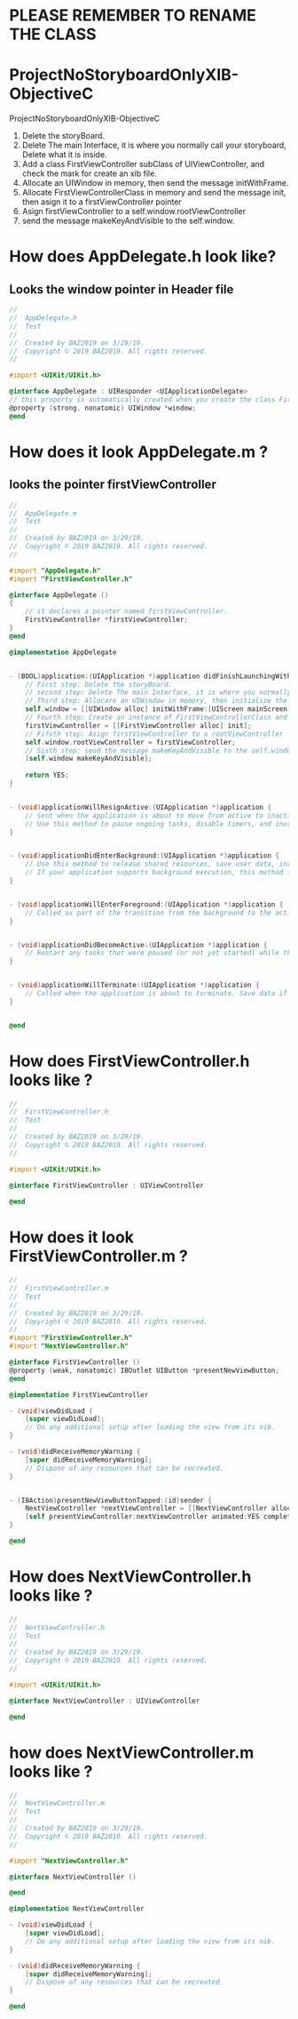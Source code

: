 # PLEASE REMEMBER TO RENAME THE CLASS 

# ProjectNoStoryboardOnlyXIB-ObjectiveC
ProjectNoStoryboardOnlyXIB-ObjectiveC

1. Delete the storyBoard.
2. Delete The main Interface, it is where you normally call your storyboard, Delete what it is inside.
3. Add a class FirstViewController subClass of UIViewController, and check the mark for create an xib file.
4. Allocate an UIWindow in memory, then send the message initWithFrame.
5. Allocate FirstViewControllerClass in memory and send the message init, then asign it to a firstViewController pointer
6. Asign firstViewController to a self.window.rootViewController
7. send the message makeKeyAndVisible to the self.window.

# How does AppDelegate.h look like?

## Looks the window pointer in Header file

``` objective-c
//
//  AppDelegate.h
//  Test
//
//  Created by BAZ2019 on 3/29/19.
//  Copyright © 2019 BAZ2019. All rights reserved.
//

#import <UIKit/UIKit.h>

@interface AppDelegate : UIResponder <UIApplicationDelegate>
// this property is automatically created when you create the class FirstViewController
@property (strong, nonatomic) UIWindow *window;
@end
```

# How does it look AppDelegate.m ?

## looks the pointer firstViewController

``` objective-c
//
//  AppDelegate.m
//  Test
//
//  Created by BAZ2019 on 3/29/19.
//  Copyright © 2019 BAZ2019. All rights reserved.
//

#import "AppDelegate.h"
#import "FirstViewController.h"

@interface AppDelegate ()
{
    // it declares a pointer named firstViewController.
    FirstViewController *firstViewController;
}
@end

@implementation AppDelegate


- (BOOL)application:(UIApplication *)application didFinishLaunchingWithOptions:(NSDictionary *)launchOptions {
    // First step: Delete the storyBoard.
    // second step: Delete The main Interface, it is where you normally call your storyboard, Delete what it is inside.
    // Third step: Allocare an UIWindow in memory, then initialize the frame with the complete mainScreen and asign to a self.window.
    self.window = [[UIWindow alloc] initWithFrame:[UIScreen mainScreen].bounds];
    // Fourth step: Create an instance of FirstViewControllerClass and asign it to a firstViewController pointer
    firstViewController = [[FirstViewController alloc] init];
    // Fifvth step: Asign firstViewController to a rootViewController
    self.window.rootViewController = firstViewController;
    // Sixth step: send the message makeKeyAndVisible to the self.window.
    [self.window makeKeyAndVisible];
    
    return YES;
}


- (void)applicationWillResignActive:(UIApplication *)application {
    // Sent when the application is about to move from active to inactive state. This can occur for certain types of temporary interruptions (such as an incoming phone call or SMS message) or when the user quits the application and it begins the transition to the background state.
    // Use this method to pause ongoing tasks, disable timers, and invalidate graphics rendering callbacks. Games should use this method to pause the game.
}


- (void)applicationDidEnterBackground:(UIApplication *)application {
    // Use this method to release shared resources, save user data, invalidate timers, and store enough application state information to restore your application to its current state in case it is terminated later.
    // If your application supports background execution, this method is called instead of applicationWillTerminate: when the user quits.
}


- (void)applicationWillEnterForeground:(UIApplication *)application {
    // Called as part of the transition from the background to the active state; here you can undo many of the changes made on entering the background.
}


- (void)applicationDidBecomeActive:(UIApplication *)application {
    // Restart any tasks that were paused (or not yet started) while the application was inactive. If the application was previously in the background, optionally refresh the user interface.
}


- (void)applicationWillTerminate:(UIApplication *)application {
    // Called when the application is about to terminate. Save data if appropriate. See also applicationDidEnterBackground:.
}


@end
```

# How does FirstViewController.h looks like ?

``` objective-c
//
//  FirstViewController.h
//  Test
//
//  Created by BAZ2019 on 3/29/19.
//  Copyright © 2019 BAZ2019. All rights reserved.
//

#import <UIKit/UIKit.h>

@interface FirstViewController : UIViewController
    
@end
```

# How does it look FirstViewController.m ?

``` objective-c
//
//  FirstViewController.m
//  Test
//
//  Created by BAZ2019 on 3/29/19.
//  Copyright © 2019 BAZ2019. All rights reserved.
//
#import "FirstViewController.h"
#import "NextViewController.h"

@interface FirstViewController ()
@property (weak, nonatomic) IBOutlet UIButton *presentNewViewButton;
@end

@implementation FirstViewController

- (void)viewDidLoad {
    [super viewDidLoad];
    // Do any additional setup after loading the view from its nib.
}

- (void)didReceiveMemoryWarning {
    [super didReceiveMemoryWarning];
    // Dispose of any resources that can be recreated.
}


- (IBAction)presentNewViewButtonTapped:(id)sender {
    NextViewController *nextViewController = [[NextViewController alloc] initWithNibName:@"NextViewController" bundle:nil];
    [self presentViewController:nextViewController animated:YES completion:nil];
}

@end
```

# How does NextViewController.h looks like ?

``` objective-c
//
//  NextViewController.h
//  Test
//
//  Created by BAZ2019 on 3/29/19.
//  Copyright © 2019 BAZ2019. All rights reserved.
//

#import <UIKit/UIKit.h>

@interface NextViewController : UIViewController

@end
```

# how does NextViewController.m looks like ?


``` objective-c
//
//  NextViewController.m
//  Test
//
//  Created by BAZ2019 on 3/29/19.
//  Copyright © 2019 BAZ2019. All rights reserved.
//

#import "NextViewController.h"

@interface NextViewController ()

@end

@implementation NextViewController

- (void)viewDidLoad {
    [super viewDidLoad];
    // Do any additional setup after loading the view from its nib.
}

- (void)didReceiveMemoryWarning {
    [super didReceiveMemoryWarning];
    // Dispose of any resources that can be recreated.
}

@end
```


